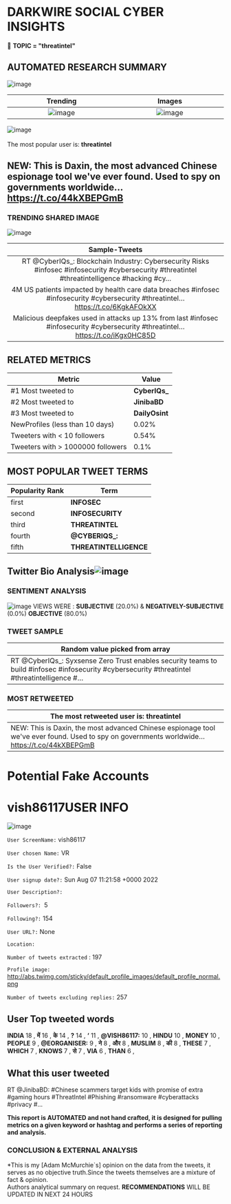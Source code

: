 # DARKWIRE SOCIAL CYBER INSIGHTS 
&#x1F34E; **TOPIC = "threatintel"**

## AUTOMATED RESEARCH SUMMARY
  ![image](darkLogo.png)   

|  Trending  |   Images | 
:-------------------------:|:-------------------------:
|  ![image](assets/threatintel/imageFile1.jpg)     <img width=200/> | ![image](assets/threatintel/imageFile2.jpg) <img width=200/> |   
 
 
![image](assets/threatintel/TWEETS.png)
<br></br>
The most popular user is: **threatintel**  
 

## NEW: This is Daxin, the most advanced Chinese espionage tool we've ever found. Used to spy on governments worldwide… https://t.co/44kXBEPGmB 

  




### TRENDING SHARED IMAGE

![image](assets/threatintel/twitterPostedImage.png)



|                **Sample-Tweets**        |
| :-------------: |
| RT @CyberIQs_: Blockchain Industry: Cybersecurity Risks #infosec #infosecurity #cybersecurity #threatintel #threatintelligence #hacking #cy… |
| 4M US patients impacted by health care data breaches #infosec #infosecurity #cybersecurity #threatintel… https://t.co/6KgkAFOkXX |
| Malicious deepfakes used in attacks up 13% from last #infosec #infosecurity #cybersecurity #threatintel… https://t.co/iKgx0HC85D |

## RELATED METRICS<br>
| Metric | Value |
| ------------- | ------------- |
| #1 Most tweeted to  | **CyberIQs_** |
| #2 Most tweeted to  | **JinibaBD** |
| #3 Most tweeted to  | **DailyOsint** |
| NewProfiles (less than 10 days) | 0.02%  |
| Tweeters with < 10 followers  | 0.54%|
| Tweeters with > 1000000 followers  | 0.1%  |



## MOST POPULAR TWEET TERMS 


| Popularity Rank  | Term |
| ------------- | ------------- |
| first  | **INFOSEC**  |
| second  | **INFOSECURITY**  |
| third  | **THREATINTEL** |
| fourth  | **@CYBERIQS_:**  |
| fifth  | **THREATINTELLIGENCE**  |


## Twitter Bio Analysis![image](assets/threatintel/BIO.png)
### SENTIMENT ANALYSIS
![image](assets/threatintel/sentiment.png)
VIEWS WERE : **SUBJECTIVE**  (20.0%) & **NEGATIVELY-SUBJECTIVE** (0.0%) **OBJECTIVE** (80.0%)

### TWEET SAMPLE 
| Random value picked from array |
| ------------- |
|RT @CyberIQs_: Syxsense Zero Trust enables security teams to build #infosec #infosecurity #cybersecurity #threatintel #threatintelligence #… |

### MOST RETWEETED 

| The most retweeted user is: **threatintel**  |
| ------------- |
| NEW: This is Daxin, the most advanced Chinese espionage tool we've ever found. Used to spy on governments worldwide… https://t.co/44kXBEPGmB |

# Potential Fake Accounts
 
# vish86117USER INFO
![image](http://abs.twimg.com/sticky/default_profile_images/default_profile_normal.png)
 
`User ScreenName:` vish86117 
 
`User chosen Name:` VR 
 
`Is the User Verified?:` False 
 
`User signup date?:` Sun Aug 07 11:21:58 +0000 2022 
 
`User Description?:`  
 
`Followers?: `5 
 
`Following?:` 154 
 
`User URL?:` None 
 
`Location:`  
 
`Number of tweets extracted`  : 197 
 
`Profile image:` http://abs.twimg.com/sticky/default_profile_images/default_profile_normal.png 
 
`Number of tweets excluding replies:` 257 
 

 

 
## User Top tweeted words 
 
**INDIA** 18 , **में** 16 , **के** 14 , **?** 14 , **‘** 11 , **@VISH86117:** 10 , **HINDU** 10 , **MONEY** 10 , **PEOPLE** 9 , **@EORGANISER:** 9 , **ने** 8 , **और** 8 , **MUSLIM** 8 , **की** 8 , **THESE** 7 , **WHICH** 7 , **KNOWS** 7 , **से** 7 , **VIA** 6 , **THAN** 6 , 
 
## What this user tweeted
 
RT @JinibaBD: #Chinese scammers target kids with promise of extra #gaming hours #ThreatIntel #Phishing #ransomware #cyberattacks #privacy #…
 

<b> This report is AUTOMATED and not hand crafted, it is designed for pulling metrics on a given keyword or hashtag and performs a series of reporting and analysis.</b>  
### CONCLUSION & EXTERNAL ANALYSIS

*This is my [Adam McMurchie`s] opinion on the data from the tweets, it serves as no objective truth.Since the tweets themselves are a mixture of fact & opinion.<br>
Authors analytical summary on request.
**RECOMMENDATIONS** WILL BE UPDATED IN NEXT  24 HOURS <br>